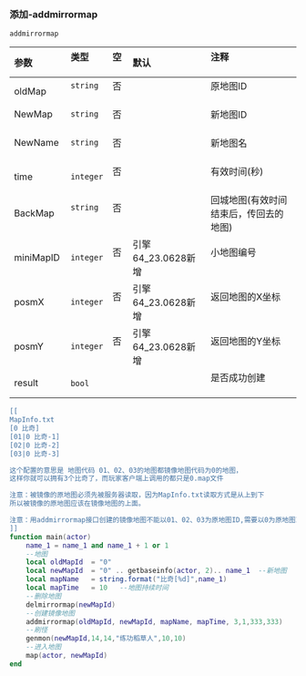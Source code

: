 ### 添加-addmirrormap
`addmirrormap`

| 参数      | 类型      | 空   | 默认               | 注释                                   |
| :-------- | :-------- | :--- | :----------------- | :------------------------------------- |
| oldMap    | `string`  | 否   |                    | 原地图ID                               |
| NewMap    | `string`  | 否   |                    | 新地图ID                               |
| NewName   | `string`  | 否   |                    | 新地图名                               |
| time      | `integer` | 否   |                    | 有效时间(秒)                           |
| BackMap   | `string`  | 否   |                    | 回城地图(有效时间结束后，传回去的地图) |
| miniMapID | `integer` | 否   | 引擎64_23.0628新增 | 小地图编号                             |
| posmX     | `integer` | 否   | 引擎64_23.0628新增 | 返回地图的X坐标                        |
| posmY     | `integer` | 否   | 引擎64_23.0628新增 | 返回地图的Y坐标                        |
| result    | `bool`    |      |                    | 是否成功创建                           |

```lua
[[
MapInfo.txt
[0 比奇]
[01|0 比奇-1]
[02|0 比奇-2]
[03|0 比奇-3]

这个配置的意思是 地图代码 01、02、03的地图都镜像地图代码为0的地图，
这样你就可以拥有3个比奇了，而玩家客户端上调用的都只是0.map文件

注意：被镜像的原地图必须先被服务器读取，因为MapInfo.txt读取方式是从上到下
所以被镜像的原地图应该在镜像地图的上面。

注意：用addmirrormap接口创建的镜像地图不能以01、02、03为原地图ID,需要以0为原地图ID。
]]
function main(actor)
    name_1 = name_1 and name_1 + 1 or 1
    --地图
    local oldMapId  = "0"
    local newMapId  = "0" .. getbaseinfo(actor, 2).. name_1  --新地图
    local mapName   = string.format("比奇[%d]",name_1)
    local mapTime   = 10   --地图持续时间
    --删除地图
    delmirrormap(newMapId)
    --创建镜像地图
    addmirrormap(oldMapId, newMapId, mapName, mapTime, 3,1,333,333)
    --刷怪
    genmon(newMapId,14,14,"练功稻草人",10,10)
    --进入地图
    map(actor, newMapId)
end
```

